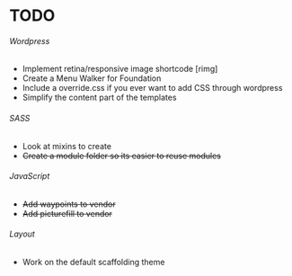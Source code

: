 TODO
====

###### Wordpress
  - Implement retina/responsive image shortcode [rimg]
  - Create a Menu Walker for Foundation
  - Include a override.css if you ever want to add CSS through wordpress
  - Simplify the content part of the templates

###### SASS
  - Look at mixins to create
  - ~~Create a module folder so its easier to reuse modules~~

###### JavaScript
  - ~~Add waypoints to vendor~~
  - ~~Add picturefill to vendor~~

###### Layout
  - Work on the default scaffolding theme
